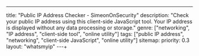 ---
title: "Public IP Address Checker - SimeonOnSecurity"
description: "Check your public IP address using this client-side JavaScript tool. Your IP address is displayed without any data processing or storage."
genre: ["networking", "IP address", "client-side tool", "online utility"]
tags: ["public IP address", "networking", "client-side JavaScript", "online utility"]
sitemap:
  priority: 0.3
layout: "whatsmyip"
---+